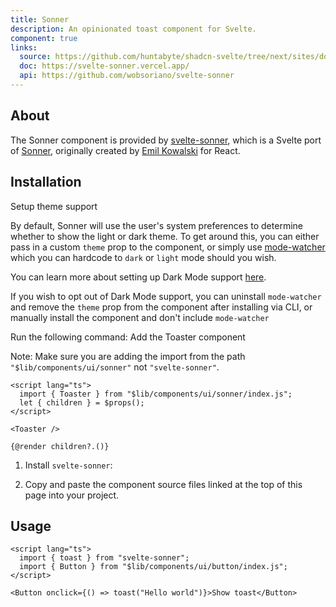 ```yaml
---
title: Sonner
description: An opinionated toast component for Svelte.
component: true
links:
  source: https://github.com/huntabyte/shadcn-svelte/tree/next/sites/docs/src/lib/registry/ui/sonner
  doc: https://svelte-sonner.vercel.app/
  api: https://github.com/wobsoriano/svelte-sonner
---
```


<script>
  import { ComponentPreview, ManualInstall, Steps, Step, PMAddComp, PMInstall } from '$lib/components/docs';
</script>

<ComponentPreview name="sonner-demo">

<div></div>

</ComponentPreview>

## About

The Sonner component is provided by [svelte-sonner](https://svelte-sonner.vercel.app/), which is a Svelte port of [Sonner](https://sonner.emilkowal.ski/), originally created by [Emil Kowalski](https://twitter.com/emilkowalski_) for React.

## Installation

<Steps>

<Step>
	Setup theme support
</Step>

By default, Sonner will use the user's system preferences to determine whether to show the light or dark theme. To get around this, you can either pass in a custom `theme` prop to the component, or simply use [mode-watcher](https://github.com/svecosystem/mode-watcher) which you can hardcode to `dark` or `light` mode should you wish.

You can learn more about setting up Dark Mode support [here](/docs/dark-mode).

If you wish to opt out of Dark Mode support, you can uninstall `mode-watcher` and remove the `theme` prop from the component after installing via CLI, or manually install the component and don't include `mode-watcher`

<Step>
	Run the following command:
</Step>

<PMAddComp name="sonner" />

<Step>
	Add the Toaster component
</Step>

Note: Make sure you are adding the import from the path `"$lib/components/ui/sonner"` not `"svelte-sonner"`.

```svelte title="+layout.svelte" {2,6}
<script lang="ts">
  import { Toaster } from "$lib/components/ui/sonner/index.js";
  let { children } = $props();
</script>

<Toaster />

{@render children?.()}
```

</Steps>

<ManualInstall>

1. Install `svelte-sonner`:

<PMInstall command="svelte-sonner -D" />

2. Copy and paste the component source files linked at the top of this page into your project.

</ManualInstall>

## Usage

```svelte
<script lang="ts">
  import { toast } from "svelte-sonner";
  import { Button } from "$lib/components/ui/button/index.js";
</script>

<Button onclick={() => toast("Hello world")}>Show toast</Button>
```
